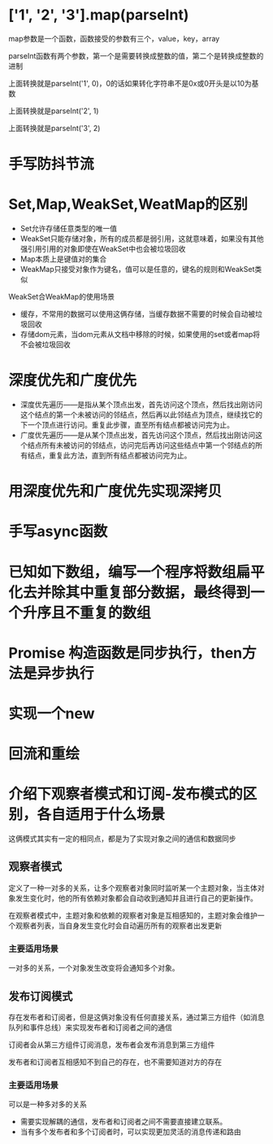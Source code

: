 # ['1', '2', '3'].map(parseInt)

map参数是一个函数，函数接受的参数有三个，value，key，array

parseInt函数有两个参数，第一个是需要转换成整数的值，第二个是转换成整数的进制

上面转换就是parseInt('1', 0)，0的话如果转化字符串不是0x或0开头是以10为基数

上面转换就是parseInt('2', 1)

上面转换就是parseInt('3', 2)

# 手写防抖节流

# Set,Map,WeakSet,WeatMap的区别

- Set允许存储任意类型的唯一值
- WeakSet只能存储对象，所有的成员都是弱引用，这就意味着，如果没有其他强引用引用的对象即使在WeakSet中也会被垃圾回收
- Map本质上是键值对的集合
- WeakMap只接受对象作为键名，值可以是任意的，键名的规则和WeakSet类似

WeakSet合WeakMap的使用场景

- 缓存，不常用的数据可以使用这俩存储，当缓存数据不需要的时候会自动被垃圾回收
- 存储dom元素，当dom元素从文档中移除的时候，如果使用的set或者map将不会被垃圾回收

# 深度优先和广度优先
- 深度优先遍历——是指从某个顶点出发，首先访问这个顶点，然后找出刚访问这个结点的第一个未被访问的邻结点，然后再以此邻结点为顶点，继续找它的下一个顶点进行访问。重复此步骤，直至所有结点都被访问完为止。
- 广度优先遍历——是从某个顶点出发，首先访问这个顶点，然后找出刚访问这个结点所有未被访问的邻结点，访问完后再访问这些结点中第一个邻结点的所有结点，重复此方法，直到所有结点都被访问完为止。

# 用深度优先和广度优先实现深拷贝

# 手写async函数

# 已知如下数组，编写一个程序将数组扁平化去并除其中重复部分数据，最终得到一个升序且不重复的数组

# Promise 构造函数是同步执行，then方法是异步执行

# 实现一个new

# 回流和重绘

# 介绍下观察者模式和订阅-发布模式的区别，各自适用于什么场景

这俩模式其实有一定的相同点，都是为了实现对象之间的通信和数据同步

## 观察者模式

定义了一种一对多的关系，让多个观察者对象同时监听某一个主题对象，当主体对象发生变化时，他的所有依赖对象都会自动收到通知并且进行自己的更新操作。

在观察者模式中，主题对象和依赖的观察者对象是互相感知的，主题对象会维护一个观察者列表，当自身发生变化时会自动遍历所有的观察者出发更新

### 主要适用场景
一对多的关系，一个对象发生改变将会通知多个对象。

## 发布订阅模式

存在发布者和订阅者，但是这俩对象没有任何直接关系，通过第三方组件（如消息队列和事件总线）来实现发布者和订阅者之间的通信

订阅者会从第三方组件订阅消息，发布者会发布消息到第三方组件

发布者和订阅者互相感知不到自己的存在，也不需要知道对方的存在

### 主要适用场景

可以是一种多对多的关系

- 需要实现解耦的通信，发布者和订阅者之间不需要直接建立联系。
- 当有多个发布者和多个订阅者时，可以实现更加灵活的消息传递和路由


